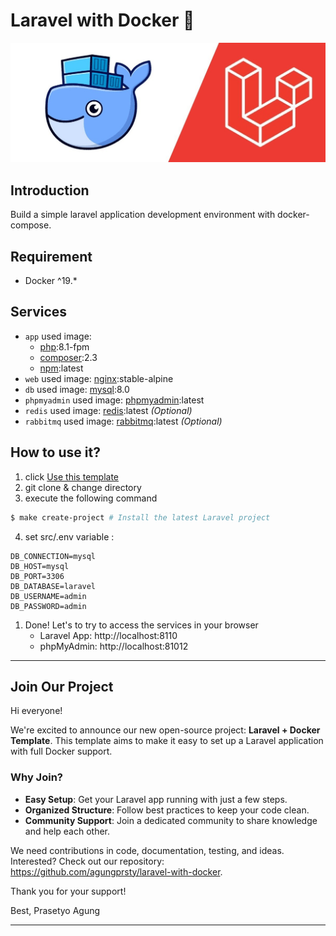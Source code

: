 # Laravel with Docker 🐳

<p align="center">
    <img src="./docker/images/laravel+docker.jpeg" alt="docker+laravel">
</p>

## Introduction

Build a simple laravel application development environment with docker-compose.


## Requirement
- Docker ^19.*

## Services
- ``app`` used image:
  - [php](https://hub.docker.com/_/php):8.1-fpm
  - [composer](https://hub.docker.com/_/composer):2.3
  - [npm](https://deb.nodesource.com/setup_lts.x):latest
- ``web`` used image: [nginx](https://hub.docker.com/_/nginx):stable-alpine
- ``db`` used image: [mysql](https://hub.docker.com/_/mysql):8.0
- ``phpmyadmin`` used image: [phpmyadmin](https://hub.docker.com/_/phpmyadmin):latest
- ``redis`` used image: [redis](https://hub.docker.com/_/redis):latest *(Optional)*
- ``rabbitmq`` used image: [rabbitmq](https://hub.docker.com/_/rabbitmq):latest *(Optional)*

## How to use it?

1. click [Use this template](https://github.com/agungprsty/laravel-with-docker/generate)
2. git clone & change directory
3. execute the following command

```bash
$ make create-project # Install the latest Laravel project
```
4. set src/.env variable :
```
DB_CONNECTION=mysql
DB_HOST=mysql
DB_PORT=3306
DB_DATABASE=laravel
DB_USERNAME=admin
DB_PASSWORD=admin
```
1. Done! Let's to try to access the services in your browser
   - Laravel App: http://localhost:8110
   - phpMyAdmin: http://localhost:81012

---

## Join Our Project

Hi everyone!

We're excited to announce our new open-source project: **Laravel + Docker Template**. This template aims to make it easy to set up a Laravel application with full Docker support.

### Why Join?
- **Easy Setup**: Get your Laravel app running with just a few steps.
- **Organized Structure**: Follow best practices to keep your code clean.
- **Community Support**: Join a dedicated community to share knowledge and help each other.

We need contributions in code, documentation, testing, and ideas. Interested? Check out our repository: https://github.com/agungprsty/laravel-with-docker.

Thank you for your support!

Best,
Prasetyo Agung

---
